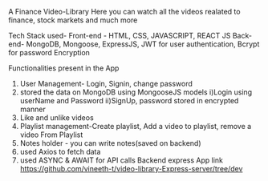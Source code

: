 A Finance Video-Library
  Here you can watch all the videos realated to finance, stock markets and much more

Tech Stack used- Front-end - HTML, CSS, JAVASCRIPT, REACT JS Back-end- MongoDB, Mongoose, ExpressJS, JWT for user authentication, Bcrypt for password Encryption

Functionalities present in the App

1) User Management- Login, Signin, change password 
2) stored the data on MongoDB using MongooseJS models
    i)Login using userName and Password 
    ii)SignUp, password stored in encrypted manner 
3) Like and unlike videos
4) Playlist management-Create playlist, Add a video to playlist, remove a video From Playlist  
5) Notes holder - you can write notes(saved on backend)
6) used Axios to fetch data 
7) used ASYNC & AWAIT for API calls
Backend express App link https://github.com/vineeth-t/video-library-Express-server/tree/dev
